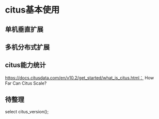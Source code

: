 # citus基本使用
## 单机垂直扩展

## 多机分布式扩展

## citus能力统计
https://docs.citusdata.com/en/v10.2/get_started/what_is_citus.html： How Far Can Citus Scale?


## 待整理
select citus_version();


